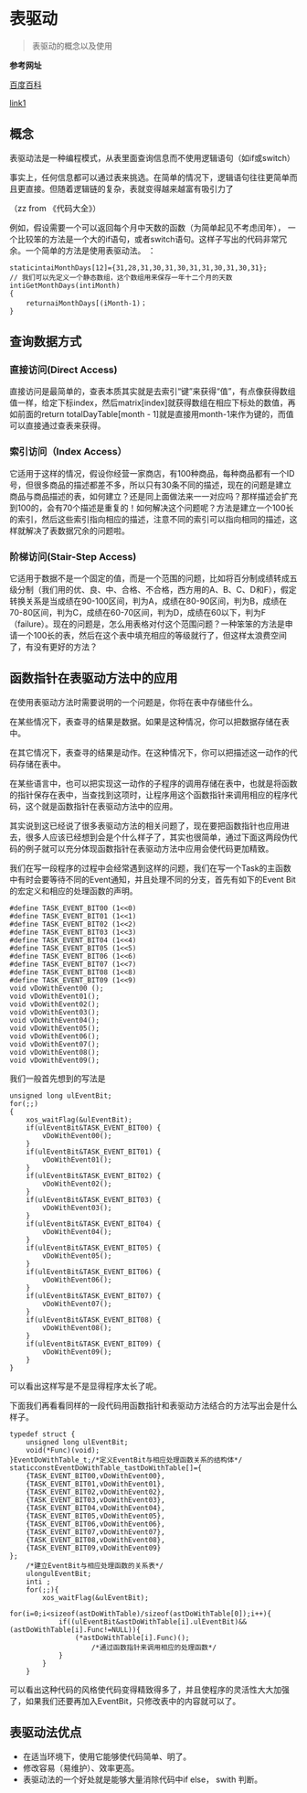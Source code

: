 # 表驱动
> 表驱动的概念以及使用

**参考网址**

[百度百科](http://baike.baidu.com/link?url=Qf-Y14Ym_Mrqly5BykTgyDnNcerT0gjEvEW3oB2b2gn3THJxs9ZiPllVDITXD0FmMleLqpabKo9X3g3YewG88a)

[link1](http://www.cnblogs.com/jerry19880126/archive/2012/12/16/2820644.html)


## 概念
表驱动法是一种编程模式，从表里面查询信息而不使用逻辑语句（如if或switch）    

事实上，任何信息都可以通过表来挑选。在简单的情况下，逻辑语句往往更简单而且更直接。但随着逻辑链的复杂，表就变得越来越富有吸引力了

（zz from 《代码大全》）

例如，假设需要一个可以返回每个月中天数的函数（为简单起见不考虑闰年），
一个比较笨的方法是一个大的if语句，或者switch语句。这样子写出的代码非常冗余。一个简单的方法是使用表驱动法。
：

```
staticintaiMonthDays[12]={31,28,31,30,31,30,31,31,30,31,30,31};
// 我们可以先定义一个静态数组，这个数组用来保存一年十二个月的天数
intiGetMonthDays(intiMonth)
{
    returnaiMonthDays[(iMonth-1)；
}
```
## 查询数据方式

### 直接访问(Direct Access)
直接访问是最简单的，查表本质其实就是去索引“键”来获得“值”，有点像获得数组值一样，给定下标index，然后matrix[index]就获得数组在相应下标处的数值，再如前面的return totalDayTable[month - 1]就是直接用month-1来作为键的，而值可以直接通过查表来获得。

### 索引访问（Index Access）
它适用于这样的情况，假设你经营一家商店，有100种商品，每种商品都有一个ID号，但很多商品的描述都差不多，所以只有30条不同的描述，现在的问题是建立商品与商品描述的表，如何建立？还是同上面做法来一一对应吗？那样描述会扩充到100的，会有70个描述是重复的！如何解决这个问题呢？方法是建立一个100长的索引，然后这些索引指向相应的描述，注意不同的索引可以指向相同的描述，这样就解决了表数据冗余的问题啦。
### 阶梯访问(Stair-Step Access)
它适用于数据不是一个固定的值，而是一个范围的问题，比如将百分制成绩转成五级分制（我们用的优、良、中、合格、不合格，西方用的A、B、C、D和F），假定转换关系是当成绩在90-100区间，判为A，成绩在80-90区间，判为B，成绩在70-80区间，判为C，成绩在60-70区间，判为D，成绩在60以下，判为F（failure）。现在的问题是，怎么用表格对付这个范围问题？一种笨笨的方法是申请一个100长的表，然后在这个表中填充相应的等级就行了，但这样太浪费空间了，有没有更好的方法？

## 函数指针在表驱动方法中的应用
在使用表驱动方法时需要说明的一个问题是，你将在表中存储些什么。

在某些情况下，表查寻的结果是数据。如果是这种情况，你可以把数据存储在表中。

在其它情况下，表查寻的结果是动作。在这种情况下，你可以把描述这一动作的代码存储在表中。

在某些语言中，也可以把实现这一动作的子程序的调用存储在表中，也就是将函数的指针保存在表中，当查找到这项时，让程序用这个函数指针来调用相应的程序代码，这个就是函数指针在表驱动方法中的应用。

其实说到这已经说了很多表驱动方法的相关问题了，现在要把函数指针也应用进去，很多人应该已经想到会是个什么样子了，其实也很简单，通过下面这两段伪代码的例子就可以充分体现函数指针在表驱动方法中应用会使代码更加精致。

我们在写一段程序的过程中会经常遇到这样的问题，我们在写一个Task的主函数中有时会要等待不同的Event通知，并且处理不同的分支，首先有如下的Event Bit的宏定义和相应的处理函数的声明。


```
#define TASK_EVENT_BIT00 (1<<0)
#define TASK_EVENT_BIT01 (1<<1)
#define TASK_EVENT_BIT02 (1<<2)
#define TASK_EVENT_BIT03 (1<<3)
#define TASK_EVENT_BIT04 (1<<4)
#define TASK_EVENT_BIT05 (1<<5)
#define TASK_EVENT_BIT06 (1<<6)
#define TASK_EVENT_BIT07 (1<<7)
#define TASK_EVENT_BIT08 (1<<8)
#define TASK_EVENT_BIT09 (1<<9)
void vDoWithEvent00 ();
void vDoWithEvent01();
void vDoWithEvent02();
void vDoWithEvent03();
void vDoWithEvent04();
void vDoWithEvent05();
void vDoWithEvent06();
void vDoWithEvent07();
void vDoWithEvent08();
void vDoWithEvent09();
```


我们一般首先想到的写法是


```
unsigned long ulEventBit;
for(;;)
{
    xos_waitFlag(&ulEventBit);
    if(ulEventBit&TASK_EVENT_BIT00) {
        vDoWithEvent00();
    }
    if(ulEventBit&TASK_EVENT_BIT01) {
        vDoWithEvent01();
    }
    if(ulEventBit&TASK_EVENT_BIT02) {
        vDoWithEvent02();
    }
    if(ulEventBit&TASK_EVENT_BIT03) {
        vDoWithEvent03();
    }
    if(ulEventBit&TASK_EVENT_BIT04) {
        vDoWithEvent04();
    }
    if(ulEventBit&TASK_EVENT_BIT05) {
        vDoWithEvent05();
    }
    if(ulEventBit&TASK_EVENT_BIT06) {
        vDoWithEvent06();
    }
    if(ulEventBit&TASK_EVENT_BIT07) {
        vDoWithEvent07();
    }
    if(ulEventBit&TASK_EVENT_BIT08) {
        vDoWithEvent08();
    }
    if(ulEventBit&TASK_EVENT_BIT09) {
        vDoWithEvent09();
    }
}
```


可以看出这样写是不是显得程序太长了呢。

下面我们再看看同样的一段代码用函数指针和表驱动方法结合的方法写出会是什么样子。

```
typedef struct {
    unsigned long ulEventBit;
    void(*Func)(void);
}EventDoWithTable_t;/*定义EventBit与相应处理函数关系的结构体*/
staticconstEventDoWithTable_tastDoWithTable[]={
    {TASK_EVENT_BIT00,vDoWithEvent00},
    {TASK_EVENT_BIT01,vDoWithEvent01},
    {TASK_EVENT_BIT02,vDoWithEvent02},
    {TASK_EVENT_BIT03,vDoWithEvent03},
    {TASK_EVENT_BIT04,vDoWithEvent04},
    {TASK_EVENT_BIT05,vDoWithEvent05},
    {TASK_EVENT_BIT06,vDoWithEvent06},
    {TASK_EVENT_BIT07,vDoWithEvent07},
    {TASK_EVENT_BIT08,vDoWithEvent08},
    {TASK_EVENT_BIT09,vDoWithEvent09}
};
    /*建立EventBit与相应处理函数的关系表*/
    ulongulEventBit;
    inti ;
    for(;;){
        xos_waitFlag(&ulEventBit);
        for(i=0;i<sizeof(astDoWithTable)/sizeof(astDoWithTable[0]);i++){
            if((ulEventBit&astDoWithTable[i].ulEventBit)&&(astDoWithTable[i].Func!=NULL)){
                (*astDoWithTable[i].Func)();
                    /*通过函数指针来调用相应的处理函数*/
            }
        }
    }
```


可以看出这种代码的风格使代码变得精致得多了，并且使程序的灵活性大大加强了，如果我们还要再加入EventBit，只修改表中的内容就可以了。
## 表驱动法优点
- 在适当环境下，使用它能够使代码简单、明了。
- 修改容易（易维护）、效率更高。
- 表驱动法的一个好处就是能够大量消除代码中if  else， swith 判断。